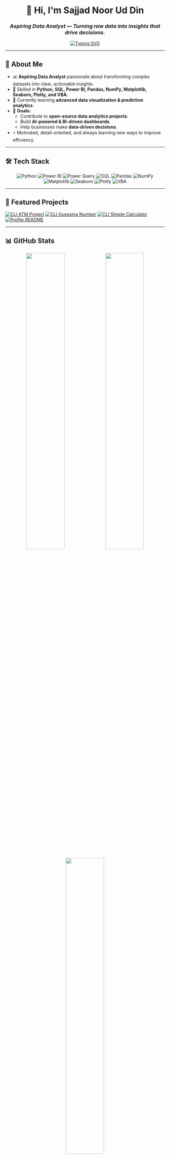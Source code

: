 <!-- Header -->
<div align="center">

# 👋 Hi, I'm **Sajjad Noor Ud Din**  
### *Aspiring Data Analyst — Turning raw data into insights that drive decisions.*

[![Typing SVG](https://readme-typing-svg.demolab.com?font=Inter&weight=600&size=24&duration=2200&pause=600&center=true&vCenter=true&width=900&lines=Python+%F0%9F%90%8D;Power+BI+📊;SQL+🗄️;Data+Visualization+📈;Problem+Solver+💡)](https://github.com/SajjadNoor786)

</div>

---

## 🚀 About Me
- 📊 **Aspiring Data Analyst** passionate about transforming complex datasets into clear, actionable insights.  
- 🐍 Skilled in **Python, SQL, Power BI, Pandas, NumPy, Matplotlib, Seaborn, Plotly, and VBA**.  
- 🌱 Currently learning **advanced data visualization & predictive analytics**.  
- 🎯 **Goals:**  
  - Contribute to **open-source data analytics projects**.  
  - Build **AI-powered & BI-driven dashboards**.  
  - Help businesses make **data-driven decisions**.  
- ⚡ Motivated, detail-oriented, and always learning new ways to improve efficiency.  

---

## 🛠️ Tech Stack  

<div align="center">

![Python](https://img.shields.io/badge/Python-3776AB?style=for-the-badge&logo=python&logoColor=white)
![Power BI](https://img.shields.io/badge/Power%20BI-F2C811?style=for-the-badge&logo=powerbi&logoColor=black)
![Power Query](https://img.shields.io/badge/Power%20Query-217346?style=for-the-badge&logo=microsoft-excel&logoColor=white)
![SQL](https://img.shields.io/badge/SQL-025E8C?style=for-the-badge&logo=database&logoColor=white)
![Pandas](https://img.shields.io/badge/Pandas-150458?style=for-the-badge&logo=pandas&logoColor=white)
![NumPy](https://img.shields.io/badge/NumPy-013243?style=for-the-badge&logo=numpy&logoColor=white)
![Matplotlib](https://img.shields.io/badge/Matplotlib-0C55A5?style=for-the-badge&logo=plotly&logoColor=white)
![Seaborn](https://img.shields.io/badge/Seaborn-2E77BC?style=for-the-badge&logo=plotly&logoColor=white)
![Plotly](https://img.shields.io/badge/Plotly-3F4F75?style=for-the-badge&logo=plotly&logoColor=white)
![VBA](https://img.shields.io/badge/VBA-217346?style=for-the-badge&logo=microsoft-excel&logoColor=white)

</div>

---

## 📂 Featured Projects  

[![CLI ATM Project](https://github-readme-stats.vercel.app/api/pin/?username=SajjadNoor786&repo=cli-atm-project&border_color=7F3FBF&bg_color=0D1117&title_color=C9D1D9&text_color=8B949E&icon_color=7F3FBF)](https://github.com/SajjadNoor786/cli-atm-project)
[![CLI Guessing Number](https://github-readme-stats.vercel.app/api/pin/?username=SajjadNoor786&repo=cli-guessing-number&border_color=7F3FBF&bg_color=0D1117&title_color=C9D1D9&text_color=8B949E&icon_color=7F3FBF)](https://github.com/SajjadNoor786/cli-guessing-number)
[![CLI Simple Calculator](https://github-readme-stats.vercel.app/api/pin/?username=SajjadNoor786&repo=simple-calculator&border_color=7F3FBF&bg_color=0D1117&title_color=C9D1D9&text_color=8B949E&icon_color=7F3FBF)](https://github.com/SajjadNoor786/simple-calculator)
[![Profile README](https://github-readme-stats.vercel.app/api/pin/?username=SajjadNoor786&repo=SajjadNoor786&border_color=7F3FBF&bg_color=0D1117&title_color=C9D1D9&text_color=8B949E&icon_color=7F3FBF)](https://github.com/SajjadNoor786/SajjadNoor786)

---

## 📊 GitHub Stats  

<div align="center">

<img src="https://github-readme-streak-stats.herokuapp.com/?user=SajjadNoor786&theme=radical&border=7F3FBF&background=0D1117" width="49%" />
<img src="https://denvercoder1-github-readme-stats.vercel.app/api?username=SajjadNoor786&show_icons=true&count_private=true&theme=react&border_color=7F3FBF&bg_color=0D1117&title_color=F85D7F&icon_color=F8D866" width="49%" />
<img src="https://denvercoder1-github-readme-stats.vercel.app/api/top-langs/?username=SajjadNoor786&langs_count=8&layout=compact&theme=react&border_color=7F3FBF&bg_color=0D1117&title_color=F85D7F&icon_color=F8D866" width="49%" />
<img src="https://github-profile-summary-cards.vercel.app/api/cards/profile-details?username=SajjadNoor786&theme=radical" width="98%" />

![Activity Graph](https://github-readme-activity-graph.vercel.app/graph?username=SajjadNoor786&custom_title=Sajjad%20Noor%20Ud%20Din%20GitHub%20Activity%20Graph&bg_color=0D1117&color=7F3FBF&line=7F3FBF&point=7F3FBF&area_color=FFFFFF&title_color=FFFFFF&area=true)

</div>

---

## 🤝 Connect with Me  

<div align="center">

<!-- Replace with your links -->
[![LinkedIn](https://img.shields.io/badge/LinkedIn-0A66C2?style=for-the-badge&logo=linkedin&logoColor=white)](https://www.linkedin.com/in/sajjad-noor-1b9646372)  
[![Email](https://img.shields.io/badge/Email-D14836?style=for-the-badge&logo=gmail&logoColor=white)](mailto:your-email@example.com)  
[![Portfolio](https://img.shields.io/badge/Portfolio-000000?style=for-the-badge&logo=firefox&logoColor=white)](#)  

</div>

---

💡 *“Data is the new oil, and I aim to refine it into meaningful solutions.”*